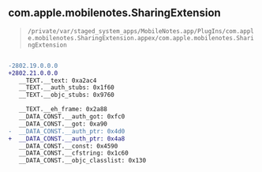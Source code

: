 ## com.apple.mobilenotes.SharingExtension

> `/private/var/staged_system_apps/MobileNotes.app/PlugIns/com.apple.mobilenotes.SharingExtension.appex/com.apple.mobilenotes.SharingExtension`

```diff

-2802.19.0.0.0
+2802.21.0.0.0
   __TEXT.__text: 0xa2ac4
   __TEXT.__auth_stubs: 0x1f60
   __TEXT.__objc_stubs: 0x9760

   __TEXT.__eh_frame: 0x2a88
   __DATA_CONST.__auth_got: 0xfc0
   __DATA_CONST.__got: 0xa90
-  __DATA_CONST.__auth_ptr: 0x4d0
+  __DATA_CONST.__auth_ptr: 0x4a8
   __DATA_CONST.__const: 0x4590
   __DATA_CONST.__cfstring: 0x1c60
   __DATA_CONST.__objc_classlist: 0x130

```
